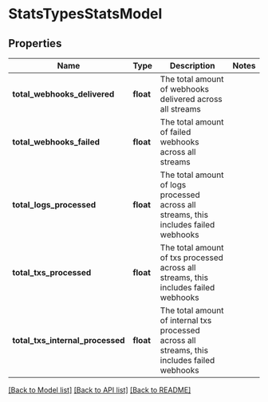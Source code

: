 # StatsTypesStatsModel

## Properties
Name | Type | Description | Notes
------------ | ------------- | ------------- | -------------
**total_webhooks_delivered** | **float** | The total amount of webhooks delivered across all streams | 
**total_webhooks_failed** | **float** | The total amount of failed webhooks across all streams | 
**total_logs_processed** | **float** | The total amount of logs processed across all streams, this includes failed webhooks | 
**total_txs_processed** | **float** | The total amount of txs processed across all streams, this includes failed webhooks | 
**total_txs_internal_processed** | **float** | The total amount of internal txs processed across all streams, this includes failed webhooks | 

[[Back to Model list]](../README.md#documentation-for-models) [[Back to API list]](../README.md#documentation-for-api-endpoints) [[Back to README]](../README.md)

